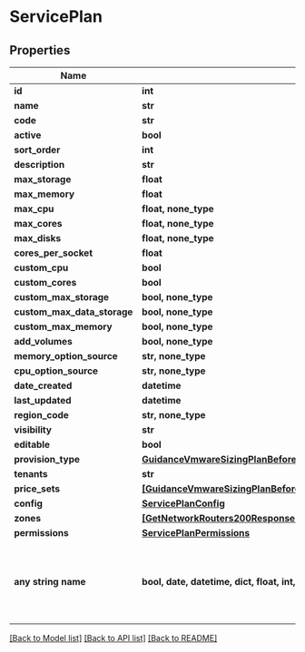 # ServicePlan


## Properties
Name | Type | Description | Notes
------------ | ------------- | ------------- | -------------
**id** | **int** |  | [optional] 
**name** | **str** |  | [optional] 
**code** | **str** |  | [optional] 
**active** | **bool** |  | [optional] 
**sort_order** | **int** |  | [optional] 
**description** | **str** |  | [optional] 
**max_storage** | **float** |  | [optional] 
**max_memory** | **float** |  | [optional] 
**max_cpu** | **float, none_type** |  | [optional] 
**max_cores** | **float, none_type** |  | [optional] 
**max_disks** | **float, none_type** |  | [optional] 
**cores_per_socket** | **float** |  | [optional] 
**custom_cpu** | **bool** |  | [optional] 
**custom_cores** | **bool** |  | [optional] 
**custom_max_storage** | **bool, none_type** |  | [optional] 
**custom_max_data_storage** | **bool, none_type** |  | [optional] 
**custom_max_memory** | **bool, none_type** |  | [optional] 
**add_volumes** | **bool, none_type** |  | [optional] 
**memory_option_source** | **str, none_type** |  | [optional] 
**cpu_option_source** | **str, none_type** |  | [optional] 
**date_created** | **datetime** |  | [optional] 
**last_updated** | **datetime** |  | [optional] 
**region_code** | **str, none_type** |  | [optional] 
**visibility** | **str** |  | [optional] 
**editable** | **bool** |  | [optional] 
**provision_type** | [**GuidanceVmwareSizingPlanBeforeActionProvisionType**](GuidanceVmwareSizingPlanBeforeActionProvisionType.md) |  | [optional] 
**tenants** | **str** |  | [optional] 
**price_sets** | [**[GuidanceVmwareSizingPlanBeforeActionPriceSetsInner], none_type**](GuidanceVmwareSizingPlanBeforeActionPriceSetsInner.md) |  | [optional] 
**config** | [**ServicePlanConfig**](ServicePlanConfig.md) |  | [optional] 
**zones** | [**[GetNetworkRouters200ResponseNetworkRoutersInnerInterfacesInnerNetwork]**](GetNetworkRouters200ResponseNetworkRoutersInnerInterfacesInnerNetwork.md) |  | [optional] 
**permissions** | [**ServicePlanPermissions**](ServicePlanPermissions.md) |  | [optional] 
**any string name** | **bool, date, datetime, dict, float, int, list, str, none_type** | any string name can be used but the value must be the correct type | [optional]

[[Back to Model list]](../README.md#documentation-for-models) [[Back to API list]](../README.md#documentation-for-api-endpoints) [[Back to README]](../README.md)


